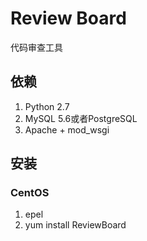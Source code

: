 # Review Board

代码审查工具

## 依赖

1. Python 2.7
2. MySQL 5.6或者PostgreSQL
3. Apache + mod_wsgi

## 安装

### CentOS

1. epel
2. yum install ReviewBoard

